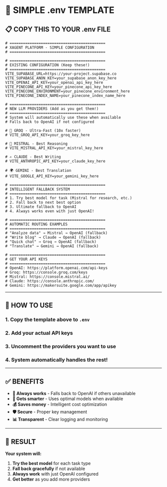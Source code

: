 # 🔧 **SIMPLE .env TEMPLATE**

## 📋 **COPY THIS TO YOUR .env FILE**

```env
# ===========================================
# XAGENT PLATFORM - SIMPLE CONFIGURATION
# ===========================================

# ===========================================
# EXISTING CONFIGURATION (Keep these!)
# ===========================================
VITE_SUPABASE_URL=https://your-project.supabase.co
VITE_SUPABASE_ANON_KEY=your_supabase_anon_key_here
VITE_OPENAI_API_KEY=your_openai_api_key_here
VITE_PINECONE_API_KEY=your_pinecone_api_key_here
VITE_PINECONE_ENVIRONMENT=your_pinecone_environment_here
VITE_PINECONE_INDEX_NAME=your_pinecone_index_name_here

# ===========================================
# NEW LLM PROVIDERS (Add as you get them!)
# ===========================================
# System will automatically use these when available
# Falls back to OpenAI if not configured

# 🚀 GROQ - Ultra-Fast (10x faster)
# VITE_GROQ_API_KEY=your_groq_key_here

# 🧠 MISTRAL - Best Reasoning  
# VITE_MISTRAL_API_KEY=your_mistral_key_here

# ✍️ CLAUDE - Best Writing
# VITE_ANTHROPIC_API_KEY=your_claude_key_here

# 🌍 GEMINI - Best Translation
# VITE_GOOGLE_API_KEY=your_gemini_key_here

# ===========================================
# INTELLIGENT FALLBACK SYSTEM
# ===========================================
# 1. Try best model for task (Mistral for research, etc.)
# 2. Fall back to next best option
# 3. Ultimate fallback to OpenAI
# 4. Always works even with just OpenAI!

# ===========================================
# AUTOMATIC ROUTING EXAMPLES
# ===========================================
# "Analyze data" → Mistral → OpenAI (fallback)
# "Write blog" → Claude → OpenAI (fallback)  
# "Quick chat" → Groq → OpenAI (fallback)
# "Translate" → Gemini → OpenAI (fallback)

# ===========================================
# GET YOUR API KEYS
# ===========================================
# OpenAI: https://platform.openai.com/api-keys
# Groq: https://console.groq.com/keys
# Mistral: https://console.mistral.ai/
# Claude: https://console.anthropic.com/
# Gemini: https://makersuite.google.com/app/apikey
```

---

## 🎯 **HOW TO USE**

### **1. Copy the template above to `.env`**
### **2. Add your actual API keys**
### **3. Uncomment the providers you want to use**
### **4. System automatically handles the rest!**

---

## ✅ **BENEFITS**

- **🔄 Always works** - Falls back to OpenAI if others unavailable
- **🧠 Gets smarter** - Uses optimal models when available
- **💰 Saves money** - Intelligent cost optimization  
- **🛡️ Secure** - Proper key management
- **📊 Transparent** - Clear logging and monitoring

---

## 🚀 **RESULT**

**Your system will:**
1. **Try the best model** for each task type
2. **Fall back gracefully** if not available
3. **Always work** with just OpenAI configured
4. **Get better** as you add more providers


